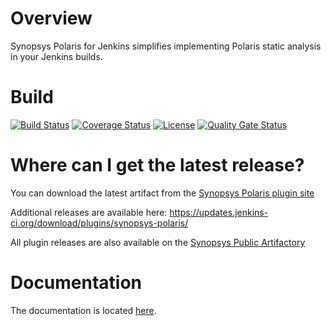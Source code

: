 # Overview
Synopsys Polaris for Jenkins simplifies implementing Polaris static analysis in your Jenkins builds.

# Build
[![Build Status](https://travis-ci.org/synopsys-sig/synopsys-polaris-plugin.svg?branch=master)](https://travis-ci.org/synopsys-sig/synopsys-polaris-plugin)
[![Coverage Status](https://coveralls.io/repos/github/synopsys-sig/synopsys-polaris-plugin/badge.svg?branch=master)](https://coveralls.io/github/synopsys-sig/synopsys-polaris-plugin?branch=master)
[![License](https://img.shields.io/badge/License-Apache%202.0-blue.svg)](https://opensource.org/licenses/Apache-2.0)
[![Quality Gate Status](https://sonarcloud.io/api/project_badges/measure?project=org.jenkins-ci.plugins%3Asynopsys-polaris&metric=alert_status)](https://sonarcloud.io/dashboard?id=org.jenkins-ci.plugins%3Asynopsys-polaris)

# Where can I get the latest release?
You can download the latest artifact from the [Synopsys Polaris plugin site](https://plugins.jenkins.io/synopsys-polaris/)

Additional releases are available here: https://updates.jenkins-ci.org/download/plugins/synopsys-polaris/

All plugin releases are also available on the [Synopsys Public Artifactory](https://artifactory.internal.synopsys.com/artifactory/webapp/#/artifacts/browse/tree/General/bds-integrations-release/org/jenkins-ci/plugins/synopsys-polaris)

# Documentation
The documentation is located [here](https://synopsys-sig.github.io/synopsys-polaris-plugin/latest/).
